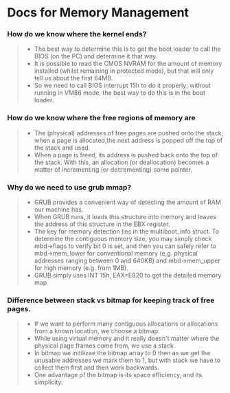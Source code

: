 # Docs for Memory Management

### How do we know where the kernel ends?

>- The best way to determine this is to get the boot loader to call the BIOS (on the PC) and determine it that way. 
>- It is possible to read the CMOS NVRAM for the amount of memory installed (whilst remaining in protected mode), but that will only tell us about the first 64MB. 
>- So we need to call BIOS interrupt 15h to do it properly; without running in VM86 mode, the best way to do this is in the boot loader.

### How do we know where the free regions of memory are

>- The (physical) addresses of free pages are pushed onto the stack; when a page is allocated,the next address is popped off the top of the stack and used. 
>- When a page is freed, its address is pushed back onto the top of the stack. With this, an allocation (or deallocation) becomes a matter of incrementing (or decrementing) some pointer.


### Why do we need to use grub mmap?

> - GRUB provides a convenient way of detecting the amount of RAM our machine has.
> - When GRUB runs, it loads this structure into memory and leaves the address of this structure in the EBX register.
>- The key for memory detection lies in the multiboot_info struct. To determine the contiguous memory size, you may simply check mbd->flags to verify bit 0 is set, and then you can safely refer to mbd->mem_lower for conventional memory (e.g. physical addresses ranging between 0 and 640KB) and mbd->mem_upper for high memory (e.g. from 1MB).
>- GRUB simply uses INT 15h, EAX=E820 to get the detailed memory map

### Difference between stack vs bitmap for keeping track of free pages.
 
>- If we want to perform many contiguous allocations or allocations from a known location, we choose a bitmap. 
>- While using virtual memory and it really doesn't matter where the physical page frames come from, we use a stack.
>- In bitmap we initilizae the bitmap array to 0 then as we get the unusable addresses we mark them to 1, but with stack we have to collect them first and then work backwards.
>- One advantage of the bitmap is its space efficiency, and its simplicity.


